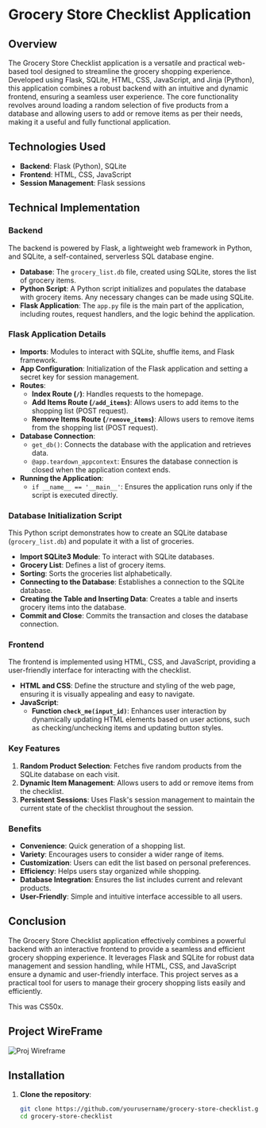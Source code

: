 # Grocery Store Checklist Application

## Overview
The Grocery Store Checklist application is a versatile and practical web-based tool designed to streamline the grocery shopping experience. Developed using Flask, SQLite, HTML, CSS, JavaScript, and Jinja (Python), this application combines a robust backend with an intuitive and dynamic frontend, ensuring a seamless user experience. The core functionality revolves around loading a random selection of five products from a database and allowing users to add or remove items as per their needs, making it a useful and fully functional application.

## Technologies Used
- **Backend**: Flask (Python), SQLite
- **Frontend**: HTML, CSS, JavaScript
- **Session Management**: Flask sessions

## Technical Implementation

### Backend
The backend is powered by Flask, a lightweight web framework in Python, and SQLite, a self-contained, serverless SQL database engine.

- **Database**: The `grocery_list.db` file, created using SQLite, stores the list of grocery items.
- **Python Script**: A Python script initializes and populates the database with grocery items. Any necessary changes can be made using SQLite.
- **Flask Application**: The `app.py` file is the main part of the application, including routes, request handlers, and the logic behind the application.

### Flask Application Details
- **Imports**: Modules to interact with SQLite, shuffle items, and Flask framework.
- **App Configuration**: Initialization of the Flask application and setting a secret key for session management.
- **Routes**:
  - **Index Route (`/`)**: Handles requests to the homepage.
  - **Add Items Route (`/add_items`)**: Allows users to add items to the shopping list (POST request).
  - **Remove Items Route (`/remove_items`)**: Allows users to remove items from the shopping list (POST request).
- **Database Connection**:
  - `get_db()`: Connects the database with the application and retrieves data.
  - `@app.teardown_appcontext`: Ensures the database connection is closed when the application context ends.
- **Running the Application**:
  - `if __name__ == '__main__'`: Ensures the application runs only if the script is executed directly.

### Database Initialization Script
This Python script demonstrates how to create an SQLite database (`grocery_list.db`) and populate it with a list of groceries.
- **Import SQLite3 Module**: To interact with SQLite databases.
- **Grocery List**: Defines a list of grocery items.
- **Sorting**: Sorts the groceries list alphabetically.
- **Connecting to the Database**: Establishes a connection to the SQLite database.
- **Creating the Table and Inserting Data**: Creates a table and inserts grocery items into the database.
- **Commit and Close**: Commits the transaction and closes the database connection.

### Frontend
The frontend is implemented using HTML, CSS, and JavaScript, providing a user-friendly interface for interacting with the checklist.

- **HTML and CSS**: Define the structure and styling of the web page, ensuring it is visually appealing and easy to navigate.
- **JavaScript**:
  - **Function `check_me(input_id)`**: Enhances user interaction by dynamically updating HTML elements based on user actions, such as checking/unchecking items and updating button styles.

### Key Features
1. **Random Product Selection**: Fetches five random products from the SQLite database on each visit.
2. **Dynamic Item Management**: Allows users to add or remove items from the checklist.
3. **Persistent Sessions**: Uses Flask's session management to maintain the current state of the checklist throughout the session.

### Benefits
- **Convenience**: Quick generation of a shopping list.
- **Variety**: Encourages users to consider a wider range of items.
- **Customization**: Users can edit the list based on personal preferences.
- **Efficiency**: Helps users stay organized while shopping.
- **Database Integration**: Ensures the list includes current and relevant products.
- **User-Friendly**: Simple and intuitive interface accessible to all users.

## Conclusion
The Grocery Store Checklist application effectively combines a powerful backend with an interactive frontend to provide a seamless and efficient grocery shopping experience. It leverages Flask and SQLite for robust data management and session handling, while HTML, CSS, and JavaScript ensure a dynamic and user-friendly interface. This project serves as a practical tool for users to manage their grocery shopping lists easily and efficiently.

This was CS50x.

## Project WireFrame

![Proj Wireframe](https://blogger.googleusercontent.com/img/b/R29vZ2xl/AVvXsEjSfUyUTkzyuX4YDaYzacQaXdLiwRC5-sDDqYi3PI0f3IrNSBLGyay6jSuqhg13usZDV7No3dctGwUJJKc3SNVXAra-uGvXE5pUsQGav_H4Bb-Yxb2QhHesdeS0e81scf3tDOSET1whSg-Ac6o15RipWb8pvCHhDGH5lt3XIuOMTwUatUisjrmCxW-GtY4/s320/Screenshot%202024-07-05%20203643.png)


## Installation

1. **Clone the repository**:
   ```bash
   git clone https://github.com/yourusername/grocery-store-checklist.git
   cd grocery-store-checklist


